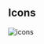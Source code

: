 ## Icons

![icons](https://raw.githubusercontent.com/wiki/Hannah-Sten/TeXiFy-IDEA/figures/icons.png)

